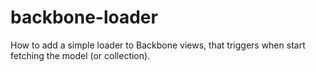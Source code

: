 backbone-loader
=============================

How to add a simple loader to Backbone views, that triggers when start fetching the model (or collection).